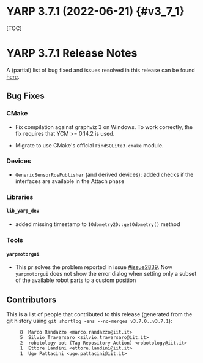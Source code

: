 YARP 3.7.1 (2022-06-21)                                                {#v3_7_1}
=======================

[TOC]

YARP 3.7.1 Release Notes
========================


A (partial) list of bug fixed and issues resolved in this release can be found
[here](https://github.com/robotology/yarp/issues?q=label%3A%22Fixed+in%3A+YARP+v3.7.1%22).

Bug Fixes
---------

### CMake

* Fix compilation against graphviz 3 on Windows. To work correctly, the fix requires that YCM >= 0.14.2 is used.

* Migrate to use CMake's official `FindSQLite3.cmake` module.

### Devices

* `GenericSensorRosPublisher` (and derived devices): added checks if the interfaces are available in the Attach phase

### Libraries

#### `lib_yarp_dev`

* added missing timestamp to `IOdometry2D::getOdometry()` method

### Tools

#### `yarpmotorgui`

* This pr solves the problem reported in issue [#issue2839](https://github.com/robotology/yarp/issues/2839). Now `yarpmotorgui` does not show the error dialog when setting only a subset of the
available robot parts to a custom position



Contributors
------------

This is a list of people that contributed to this release (generated from the
git history using `git shortlog -ens --no-merges v3.7.0..v3.7.1`):

```
     8	Marco Randazzo <marco.randazzo@iit.it>
     5	Silvio Traversaro <silvio.traversaro@iit.it>
     2	robotology-bot (Tag Repository Action) <robotology@iit.it>
     1	Ettore Landini <ettore.landini@iit.it>
     1	Ugo Pattacini <ugo.pattacini@iit.it>
```

